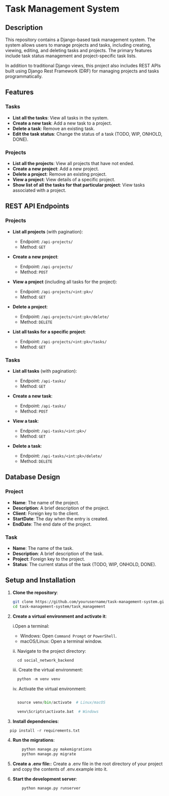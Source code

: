 # Task Management System

## Description

This repository contains a Django-based task management system. The system allows users to manage projects and tasks, including creating, viewing, editing, and deleting tasks and projects. The primary features include task status management and project-specific task lists.

In addition to traditional Django views, this project also includes REST APIs built using Django Rest Framework (DRF) for managing projects and tasks programmatically.

## Features

### Tasks

- **List all the tasks**: View all tasks in the system.
- **Create a new task**: Add a new task to a project.
- **Delete a task**: Remove an existing task.
- **Edit the task status**: Change the status of a task (TODO, WIP, ONHOLD, DONE).

### Projects

- **List all the projects**: View all projects that have not ended.
- **Create a new project**: Add a new project.
- **Delete a project**: Remove an existing project.
- **View a project**: View details of a specific project.
- **Show list of all the tasks for that particular project**: View tasks associated with a project.

## REST API Endpoints

### Projects

- **List all projects** (with pagination):

  - Endpoint: `/api-projects/`
  - Method: `GET`

- **Create a new project**:

  - Endpoint: `/api-projects/`
  - Method: `POST`

- **View a project** (including all tasks for the project):

  - Endpoint: `/api-projects/<int:pk>/`
  - Method: `GET`

- **Delete a project**:

  - Endpoint: `/api-projects/<int:pk>/delete/`
  - Method: `DELETE`

- **List all tasks for a specific project**:
  - Endpoint: `/api-projects/<int:pk>/tasks/`
  - Method: `GET`

### Tasks

- **List all tasks** (with pagination):

  - Endpoint: `/api-tasks/`
  - Method: `GET`

- **Create a new task**:

  - Endpoint: `/api-tasks/`
  - Method: `POST`

- **View a task**:

  - Endpoint: `/api-tasks/<int:pk>/`
  - Method: `GET`

- **Delete a task**:
  - Endpoint: `/api-tasks/<int:pk>/delete/`
  - Method: `DELETE`

## Database Design

### Project

- **Name**: The name of the project.
- **Description**: A brief description of the project.
- **Client**: Foreign key to the client.
- **StartDate**: The day when the entry is created.
- **EndDate**: The end date of the project.

### Task

- **Name**: The name of the task.
- **Description**: A brief description of the task.
- **Project**: Foreign key to the project.
- **Status**: The current status of the task (TODO, WIP, ONHOLD, DONE).

## Setup and Installation

1. **Clone the repository**:

   ```sh
   git clone https://github.com/yourusername/task-management-system.git
   cd task-management-system/task_management

   ```

2. **Create a virtual environment and activate it**:

   i.Open a terminal:

   - Windows: Open `Command Prompt` or `PowerShell`.
   - macOS/Linux: Open a terminal window.

   ii. Navigate to the project directory:

   ```python
     cd social_network_backend

   ```

   iii. Create the virtual environment:

   ```python
     python -m venv venv

   ```

   iv. Activate the virtual environment:

   ```python

     source venv/bin/activate  # Linux/macOS

     venv\Scripts\activate.bat  # Windows

   ```

3. **Install dependencies**:

```pip
  pip install -r requirements.txt
```

4. **Run the migrations**:

   ```python
       python manage.py makemigrations
       python manage.py migrate
   ```

5. **Create a .env file:**:
   Create a .env file in the root directory of your project and copy the contents of .env.example into it.

6. **Start the development server**:
   ```python
       python manage.py runserver
   ```
